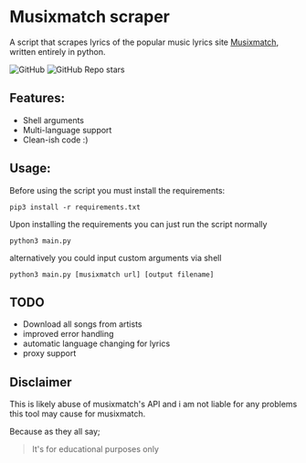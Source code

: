 # **Musixmatch scraper**
A script that scrapes lyrics of the popular music lyrics site [Musixmatch](https://www.musixmatch.com/), written entirely in python.

![GitHub](https://img.shields.io/github/license/podato/musixmatch-scraper?style=for-the-badge)
![GitHub Repo stars](https://img.shields.io/github/stars/podato/musixmatch-scraper?style=for-the-badge)

## Features:
* Shell arguments
* Multi-language support
* Clean-ish code :)

## Usage:
Before using the script you must install the requirements:

```
pip3 install -r requirements.txt
```
Upon installing the requirements you can just run the script normally
```
python3 main.py
```
alternatively you could input custom arguments via shell
```
python3 main.py [musixmatch url] [output filename]
```

## TODO
* Download all songs from artists
* improved error handling
* automatic language changing for lyrics
* proxy support

## Disclaimer
This is likely abuse of musixmatch's API and i am not liable for any problems this tool may cause for musixmatch.

Because as they all say;
> It's for educational purposes only
